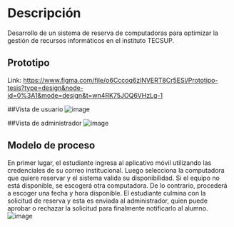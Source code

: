 # Descripción
Desarrollo de un sistema de reserva de computadoras para optimizar la gestión de recursos informáticos en el instituto TECSUP.

## Prototipo
Link: https://www.figma.com/file/o6Cccoq6zlNVERT8Cr5ESl/Prototipo-tesis?type=design&node-id=0%3A1&mode=design&t=wn4RK75JOQ6VHzLg-1

##Vista de usuario
![image](https://github.com/dannycastilloo/SmartReserve/assets/76531494/f108e1c0-d7d3-4721-9aff-ae5b85255390)

##Vista de administrador
![image](https://github.com/dannycastilloo/SmartReserve/assets/76531494/7303b4db-3652-4835-a974-620ba88f48a3)

## Modelo de proceso
En primer lugar, el estudiante ingresa al aplicativo móvil utilizando las credenciales de su correo institucional. Luego selecciona la computadora que quiere reservar y el sistema valida su disponibilidad. Si el equipo no está disponible, se escogerá otra computadora. De lo contrario, procederá a escoger una fecha y hora disponible. El estudiante culmina con la solicitud de reserva y esta es enviada al administrador, quien puede aprobar o rechazar la solicitud para finalmente notificarlo al alumno.
![image](https://github.com/dannycastilloo/SmartReserve/assets/76531494/221c2677-670f-4f87-a2a8-628e2b1c2bd3)
